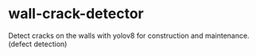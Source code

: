 # wall-crack-detector
Detect cracks on the walls with yolov8 for construction and maintenance. (defect detection)
